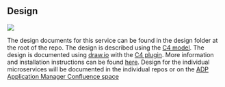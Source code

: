 ## Design

![](design/amappmanager.png)

The design documents for this service can be found in the design folder at the root of the repo.
The design is described using the [C4 model](http://c4model.com/).
The design is documented using [draw.io](https://www.draw.io/) with the [C4 plugin](https://github.com/tobiashochguertel/c4-draw.io).
More information and installation instructions can be found [here](https://confluence-nam.lmera.ericsson.se/pages/viewpage.action?pageId=255537501).
Design for the individual microservices will be documented in the individual repos or on the [ADP Application Manager Confluence space](https://confluence-nam.lmera.ericsson.se/display/ESO/ADP+Application+Manager)
